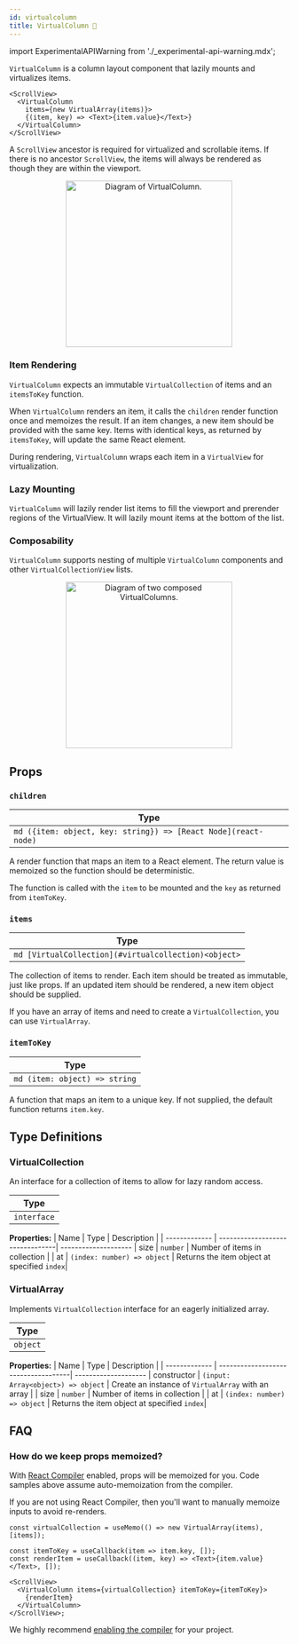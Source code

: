 ```yaml
---
id: virtualcolumn
title: VirtualColumn 🧪
---
```


import ExperimentalAPIWarning from './\_experimental-api-warning.mdx';

<ExperimentalAPIWarning />

`VirtualColumn` is a column layout component that lazily mounts and virtualizes items.

```tsx
<ScrollView>
  <VirtualColumn
    items={new VirtualArray(items)}>
    {(item, key) => <Text>{item.value}</Text>}
  </VirtualColumn>
</ScrollView>
```

A `ScrollView` ancestor is required for virtualized and scrollable items. If there is no ancestor `ScrollView`, the items will always be rendered as though they are within the viewport.

<center><img src="/docs/assets/virtual_column.svg" width="300" alt="Diagram of VirtualColumn." /></center>

### Item Rendering

`VirtualColumn` expects an immutable `VirtualCollection` of items and an `itemsToKey` function.

When `VirtualColumn` renders an item, it calls the `children` render function once and memoizes the result. If an item changes, a new item should be provided with the same key. Items with identical keys, as returned by `itemsToKey`, will update the same React element.

During rendering, `VirtualColumn` wraps each item in a `VirtualView` for virtualization.

### Lazy Mounting

`VirtualColumn` will lazily render list items to fill the viewport and prerender regions of the VirtualView. It will lazily mount items at the bottom of the list.

### Composability

`VirtualColumn` supports nesting of multiple `VirtualColumn` components and other `VirtualCollectionView` lists.

<center><img src="/docs/assets/virtual_column_nested.svg" width="300" alt="Diagram of two composed VirtualColumns." /></center>

## Props

### `children`

| Type   |
| ------ |
| `md ({item: object, key: string}) => [React Node](react-node)`|

A render function that maps an item to a React element. The return value is memoized so the function should be deterministic.

The function is called with the `item` to be mounted and the `key` as returned from `itemToKey`.

### `items`

| Type                                               |
| -------------------------------------------------- |
| `md [VirtualCollection](#virtualcollection)<object>` |

The collection of items to render. Each item should be treated as immutable, just like props. If an updated item should be rendered, a new item object should be supplied.

If you have an array of items and need to create a `VirtualCollection`, you can use `VirtualArray`.

### `itemToKey`

| Type                                               |
| -------------------------------------------------- |
| `md (item: object) => string` |

A function that maps an item to a unique key. If not supplied, the default function returns `item.key`.

## Type Definitions

### VirtualCollection

An interface for a collection of items to allow for lazy random access.

| Type                                               |
| -------------------------------------------------- |
| `interface` |

**Properties:**
| Name          | Type                            | Description                 |
| ------------- | --------------------------------| --------------------
| size          | `number`                     | Number of items in collection               |
| at            | `(index: number) => object`  | Returns the item object at specified `index`|


### VirtualArray

Implements `VirtualCollection` interface for an eagerly initialized array.


| Type                                               |
| -------------------------------------------------- |
| `object` |

**Properties:**
| Name          | Type                                | Description                 |
| ------------- | ------------------------------------| --------------------
| constructor   | `(input: Array<object>) => object`  | Create an instance of `VirtualArray` with an array |
| size          | `number`                            | Number of items in collection               |
| at            | `(index: number) => object`         | Returns the item object at specified `index`|

## FAQ

### How do we keep props memoized?

With [React Compiler](https://react.dev/learn/react-compiler/introduction) enabled, props will be memoized for you. Code samples above assume auto-memoization from the compiler.

If you are not using React Compiler, then you'll want to manually memoize inputs to avoid re-renders.

```tsx
const virtualCollection = useMemo(() => new VirtualArray(items), [items]);

const itemToKey = useCallback(item => item.key, []);
const renderItem = useCallback((item, key) => <Text>{item.value}</Text>, []);

<ScrollView>
  <VirtualColumn items={virtualCollection} itemToKey={itemToKey}>
    {renderItem}
  </VirtualColumn>
</ScrollView>;
```
We highly recommend [enabling the compiler](https://react.dev/learn/react-compiler/installation) for your project.

